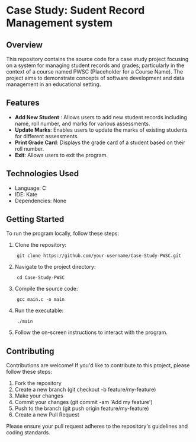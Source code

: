 # Case Study: Sudent Record Management system

## Overview

This repository contains the source code for a case study project focusing on a system for managing student records and grades, particularly in the context of a course named PWSC (Placeholder for a Course Name). The project aims to demonstrate concepts of software development and data management in an educational setting.

## Features

- **Add New Student** : Allows users to add new student records including name, roll number, and marks for various assessments.
- **Update Marks**: Enables users to update the marks of existing students for different assessments.
- **Print Grade Card**: Displays the grade card of a student based on their roll number.
- **Exit**: Allows users to exit the program.

## Technologies Used

- Language: C
- IDE: Kate
- Dependencies: None

## Getting Started

To run the program locally, follow these steps:

1. Clone the repository:
```
    git clone https://github.com/your-username/Case-Study-PWSC.git
```
2. Navigate to the project directory:
```
    cd Case-Study-PWSC
```
3. Compile the source code:
```
    gcc main.c -o main
```
4. Run the executable:
```
    ./main
```
5. Follow the on-screen instructions to interact with the program.

## Contributing

Contributions are welcome! If you'd like to contribute to this project, please follow these steps:

1. Fork the repository
2. Create a new branch (git checkout -b feature/my-feature)
3. Make your changes
4. Commit your changes (git commit -am 'Add my feature')
5. Push to the branch (git push origin feature/my-feature)
6. Create a new Pull Request

Please ensure your pull request adheres to the repository's guidelines and coding standards.

